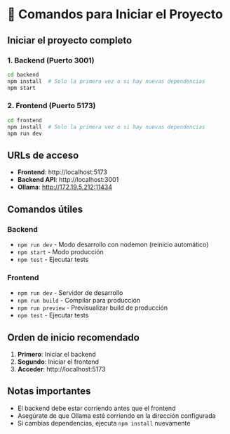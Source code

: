 # 🚀 Comandos para Iniciar el Proyecto

## Iniciar el proyecto completo

### 1. Backend (Puerto 3001)
```bash
cd backend
npm install  # Solo la primera vez o si hay nuevas dependencias
npm start
```

### 2. Frontend (Puerto 5173)
```bash
cd frontend
npm install  # Solo la primera vez o si hay nuevas dependencias
npm run dev
```

## URLs de acceso

- **Frontend**: http://localhost:5173
- **Backend API**: http://localhost:3001
- **Ollama**: http://172.19.5.212:11434

## Comandos útiles

### Backend
- `npm run dev` - Modo desarrollo con nodemon (reinicio automático)
- `npm start` - Modo producción
- `npm test` - Ejecutar tests

### Frontend
- `npm run dev` - Servidor de desarrollo
- `npm run build` - Compilar para producción
- `npm run preview` - Previsualizar build de producción
- `npm test` - Ejecutar tests

## Orden de inicio recomendado

1. **Primero**: Iniciar el backend
2. **Segundo**: Iniciar el frontend
3. **Acceder**: http://localhost:5173

## Notas importantes

- El backend debe estar corriendo antes que el frontend
- Asegúrate de que Ollama esté corriendo en la dirección configurada
- Si cambias dependencias, ejecuta `npm install` nuevamente